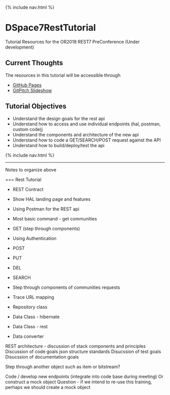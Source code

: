 
{% include nav.html %}

# DSpace7RestTutorial
Tutorial Resources for the OR2018 REST7 PreConference (Under development)

## Current Thoughts
The resources in this tutorial will be accessible through
- [GitHub Pages](https://dspace-labs.github.io/DSpace7RestTutorial/)
- [GitPitch Slideshow](https://gitpitch.com/DSpace-Labs/DSpace7RestTutorial)

## Tutorial Objectives
- Understand the design goals for the rest api
- Understand how to access and use individual endpoints (hal, postman, custom code)j
- Understand the components and architecture of the new api
- Understand how to code a GET/SEARCH/POST request against the API
- Understand how to build/deploy/test the api

{% include nav.html %}

---
Notes to organize above

=== Rest Tutorial


- REST Contract
- Show HAL landing page and features
- Using Postman for the REST api
- Most basic command - get communities

- GET (step through components)
- Using Authentication
- POST
- PUT
- DEL
- SEARCH

- Step through components of communities requests
- Trace URL mapping
- Repository class
- Data Class - hibernate
- Data Class - rest
- Data converter

REST architecture - discussion of stack components and principles
Discussion of code goals 
json structure standards
Disucssion of test goals
Disucssion of documentation goals

Step through another object such as item or bitstream?

Code / develop new endpoints (integrate into code base during meeting)
Or construct a mock object
Question - if we intend to re-use this training, perhaps we should create a mock object


